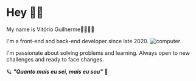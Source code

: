 # Hey 👋🏻

My name is Vitório Guilherme🧑🏻🇧🇷

I'm a front-end and back-end developer since late 2020.
![computer](https://github.githubassets.com/images/icons/emoji/unicode/1f4bb.png)

I'm passionate about solving problems and learning. Always open to new challenges and ready to face changes.

 🪐 ***"Quanto mais eu sei, mais eu sou"*** 🧠

<!--
**Vitorio-0912/Vitorio-0912** is a ✨ _special_ ✨ repository because its `README.md` (this file) appears on your GitHub profile.

Here are some ideas to get you started:

- 🔭 I’m currently working on ...
- 🌱 I’m currently learning ...
- 👯 I’m looking to collaborate on ...
- 🤔 I’m looking for help with ...
- 💬 Ask me about ...
- 📫 How to reach me: ...
- 😄 Pronouns: ...
- ⚡ Fun fact: ...
-->
